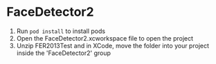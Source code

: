 # FaceDetector2


1. Run `pod install` to install pods
2. Open the FaceDetector2.xcworkspace file to open the project
3. Unzip FER2013Test and in XCode, move the folder into your project inside the 'FaceDetector2' group
